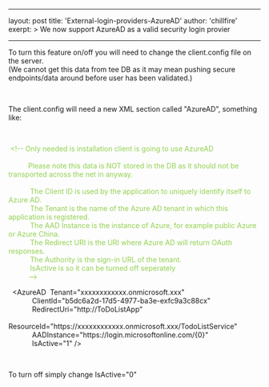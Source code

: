 
---
layout: post
title:  'External-login-providers-AzureAD'
author: 'chillfire'
exerpt: >
  We now support AzureAD as a valid security login provier 

---

  <p>To turn this feature on/off you will need to change the client.config file on the server.<br />
(We cannot get this data from tee DB as it may mean pushing secure endpoints/data around before user has been validated.)</p>
<p>&nbsp;</p>
<p>The client.config will need a new XML section called "AzureAD", something like:</p>
<p>&nbsp;</p>
<p>&nbsp;<span style="color: #92d050;">&lt;!-- Only needed is installation client is going to use AzureAD <br />
&nbsp; <br />
&nbsp;&nbsp;&nbsp;&nbsp;&nbsp;&nbsp;&nbsp;&nbsp;&nbsp; Please note this data is NOT stored in the DB as it should not be transported across the net in anyway.<br />
&nbsp; &nbsp;<br />
&nbsp;&nbsp;&nbsp;&nbsp;&nbsp;&nbsp;&nbsp;&nbsp;&nbsp;&nbsp; The Client ID is used by the application to uniquely identify itself to Azure AD.<br />
&nbsp;&nbsp;&nbsp;&nbsp;&nbsp;&nbsp;&nbsp;&nbsp;&nbsp;&nbsp; The Tenant is the name of the Azure AD tenant in which this application is registered.<br />
&nbsp;&nbsp;&nbsp;&nbsp;&nbsp;&nbsp;&nbsp;&nbsp;&nbsp;&nbsp; The AAD Instance is the instance of Azure, for example public Azure or Azure China.<br />
&nbsp;&nbsp;&nbsp;&nbsp;&nbsp;&nbsp;&nbsp;&nbsp;&nbsp;&nbsp; The Redirect URI is the URI where Azure AD will return OAuth responses.<br />
&nbsp;&nbsp;&nbsp;&nbsp;&nbsp;&nbsp;&nbsp;&nbsp;&nbsp;&nbsp; The Authority is the sign-in URL of the tenant.<br />
&nbsp;&nbsp;&nbsp;&nbsp;&nbsp;&nbsp;&nbsp;&nbsp;&nbsp;&nbsp; IsActive is so it can be turned off seperately<br />
&nbsp;&nbsp;&nbsp;&nbsp;&nbsp;&nbsp;&nbsp;&nbsp;&nbsp; --&gt;</span></p>
<p>&nbsp; &lt;AzureAD&nbsp; Tenant="xxxxxxxxxxxx.onmicrosoft.xxx" &nbsp;<br />
&nbsp;&nbsp;&nbsp;&nbsp;&nbsp;&nbsp;&nbsp;&nbsp;&nbsp;&nbsp;&nbsp; ClientId="b5dc6a2d-17d5-4977-ba3e-exfc9a3c88cx"<br />
&nbsp;&nbsp;&nbsp;&nbsp;&nbsp;&nbsp;&nbsp;&nbsp;&nbsp;&nbsp;&nbsp; RedirectUri="http://ToDoListApp" &nbsp;<br />
&nbsp;&nbsp;&nbsp;&nbsp;&nbsp;&nbsp;&nbsp;&nbsp;&nbsp;&nbsp;&nbsp; ResourceId="https://xxxxxxxxxxxx.onmicrosoft.xxx/TodoListService"<br />
&nbsp;&nbsp;&nbsp;&nbsp;&nbsp;&nbsp;&nbsp;&nbsp;&nbsp;&nbsp;&nbsp; AADInstance="https://login.microsoftonline.com/{0}"<br />
&nbsp;&nbsp;&nbsp;&nbsp;&nbsp;&nbsp;&nbsp;&nbsp;&nbsp;&nbsp;&nbsp; IsActive="1" /&gt;</p>
<p>&nbsp;</p>
<p>To turn off simply change IsActive="0"</p>
<p>&nbsp;</p>